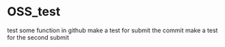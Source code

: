 # OSS_test
test some function in github
make a test for submit the commit
make a test for the second submit
